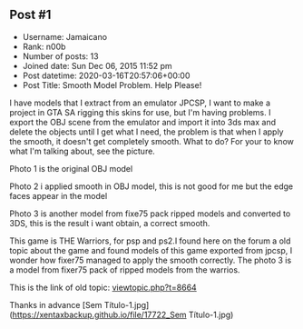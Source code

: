## Post #1
- Username: Jamaicano
- Rank: n00b
- Number of posts: 13
- Joined date: Sun Dec 06, 2015 11:52 pm
- Post datetime: 2020-03-16T20:57:06+00:00
- Post Title: Smooth Model Problem. Help Please!

I have models that I extract from an emulator JPCSP, I want to make a project in GTA SA rigging this skins for use, but I'm having problems. I export the OBJ scene from the emulator and import it into 3ds max and delete the objects until I get what I need, the problem is that when I apply the smooth, it doesn't get completely smooth. What to do? For your to know what I'm talking about, see the picture.   



Photo 1 is the original OBJ model

Photo 2 i applied smooth in OBJ model, this is not good for me but the edge faces appear in the model 

Photo 3 is another model from fixe75 pack ripped models and converted to 3DS, this is the result i want obtain, a correct smooth.

This game is THE Warriors, for psp and ps2.I found here on the forum a old topic about the game and found models of this game exported from jpcsp, I wonder how fixer75 managed to apply the smooth correctly. The photo 3 is a model from fixer75 pack of ripped models from the warrios.

This is the link of old topic:
[viewtopic.php?t=8664](https://forum.xentax.com/viewtopic.php?t=8664)

Thanks in advance
[Sem Título-1.jpg](https://xentaxbackup.github.io/file/17722_Sem Título-1.jpg)

